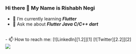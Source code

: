 ### Hi there 👋 My Name is Rishabh Negi

- 🌱 I’m currently learning ***Flutter***
- 💬 Ask me about ***Flutter Java C/C++ dart***
<br>
- 📫 How to reach me: [![LinkedIn][1.2]][1] [![Twitter][2.2]][2] 
<br>


[1.2]: https://raw.githubusercontent.com/MartinHeinz/MartinHeinz/master/linkedin-3-16.png (LinkedIN)
[2.2]: http://i.imgur.com/wWzX9uB.png (Twitter)

[1]: https://www.linkedin.com/in/rishabh-negi-6413b91b4/
[2]: https://twitter.com/negi_hai_hum

<img align="center" src="https://github-readme-stats.vercel.app/api/?username=Rishabh-Negi&count_private=true&show_icons=true&theme=tokyonight" />

<br>
<br>

<!--
 [![ReadMe Card](https://github-readme-stats.vercel.app/api/pin/?username=Rishabh-Negi&repo=Projects)](https://github.com/Rishabh-Negi/Projects) -->
